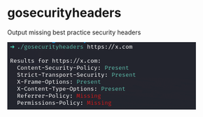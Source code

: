 # gosecurityheaders
Output missing best practice security headers

![](screenshots/gosecurityheaders.png)
